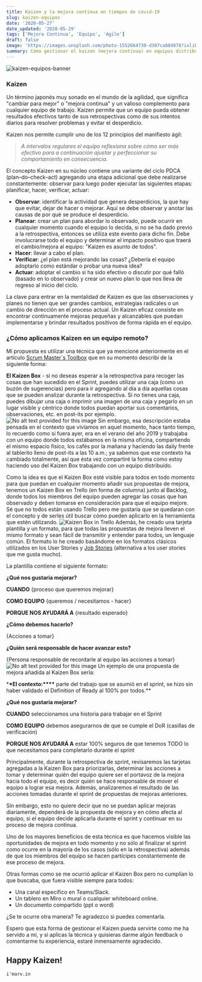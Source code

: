 ```yaml
---
title: Kaizen y la mejora continua en tiempos de covid-19
slug: kaizen-equipos
date: '2020-05-27'
date_updated: '2020-05-29'
tags: ['Mejora Continua', 'Equipo', 'Agile']
draft: false
image: 'https://images.unsplash.com/photo-1552664730-d307ca884978?ixlib=rb-1.2.1&q=80&fm=jpg&crop=entropy&cs=tinysrgb&w=2000&fit=max&ixid=eyJhcHBfaWQiOjExNzczfQ'
summary: Cómo gestionar el kaizen (mejora continua) en equipos distribuidos.
---
```


![kaizen-equipos-banner](https://images.unsplash.com/photo-1552664730-d307ca884978?ixlib=rb-1.2.1&q=80&fm=jpg&crop=entropy&cs=tinysrgb&w=2000&fit=max&ixid=eyJhcHBfaWQiOjExNzczfQ)

### Kaizen

Un término japonés muy sonado en el mundo de la agilidad, que significa "cambiar para mejor" o "mejora continua" y un valioso complemento para cualquier equipo de trabajo. Kaizen permite que un equipo pueda obtener resultados efectivos tanto de sus retrospectivas como de sus intentos diarios para resolver problemas y evitar el desperdicio.

Kaizen nos permite cumplir uno de los 12 principios del manifiesto ágil:

> _A intervalos regulares el equipo reflexiona sobre cómo ser más efectivo para a continuación ajustar y perfeccionar su comportamiento en consecuencia._

El concepto Kaizen en su núcleo contiene una variante del ciclo PDCA (plan–do–check–act) agregando una etapa adicional que debe realizarse constantemente: observar para luego poder ejecutar las siguientes etapas: planificar, hacer, verificar, actuar:

- **Observar**: identificar la actividad que genera desperdicios, la que hay que evitar, dejar de hacer o mejorar. Aquí se debe observar y anotar las causas de por qué se produce el desperdicio.
- **Planear**: crear un plan para abordar lo observado, puede ocurrir en cualquier momento cuando el equipo lo decida, si no se ha dado previo a la retrospectiva, entonces se utiliza este evento para dicho fin. Debe involucrarse todo el equipo y determinar el impacto positivo que traerá el cambio/mejora al equipo: "Kaizen es asunto de todos".
- **Hacer**: llevar a cabo el plan.
- **Verificar**: ¿el plan está mejorando las cosas? ¿Debería el equipo adoptarlo como estándar o probar una nueva idea?
- **Actuar**: adoptar el cambio si ha sido efectivo o discutir por qué falló (basado en lo observado) y crear un nuevo plan lo que nos lleva de regreso al inicio del ciclo.

La clave para entrar en la mentalidad de Kaizen es que las observaciones y planes no tienen que ser grandes cambios, estrategias radicales o un cambio de dirección en el proceso actual. Un Kaizen eficaz consiste en encontrar continuamente mejoras pequeñas y alcanzables que puedan implementarse y brindar resultados positivos de forma rápida en el equipo.

### **¿Cómo aplicamos Kaizen en un equipo remoto?**

Mi propuesta es utilizar una técnica que ya mencioné anteriormente en el artículo [Scrum Master´s Toolbox](https://www.linkedin.com/pulse/scrum-masters-toolbox-marvin-l%C3%B3pez/) que en su momento describí de la siguiente forma:

**El Kaizen Box** - si no deseas esperar a la retrospectiva para recoger las cosas que han sucedido en el Sprint, puedes utilizar una caja (como un buzón de sugerencias) pero para ir agregando al día a día aquellas cosas que se pueden analizar durante la retrospectiva. Si no tienes una caja, puedes dibujar una caja o imprimir una imagen de una caja y pegarlo en un lugar visible y céntrico donde todos puedan aportar sus comentarios, observaciones, etc. en post-its por ejemplo.
![No alt text provided for this image](https://media-exp1.licdn.com/dms/image/C4D12AQE1KVvBgYrp5w/article-inline_image-shrink_1000_1488/0?e=1596067200&v=beta&t=rfHuPFAKDj8xkgZfwtILWZcPAOgUXHTJbTs8pN9bQdg)
Sin embargo, esa descripción estaba pensada en el contexto que vivíamos en aquel momento, hace tanto tiempo, lo recuerdo como si fuera ayer, era en el verano del año 2019 y trabajaba con un equipo donde todos estábamos en la misma oficina, compartiendo el mismo espacio físico, los cafés por la mañana y haciendo las daily frente al tablerito lleno de post-its a las 10 a.m.; ya sabemos que ese contexto ha cambiado totalmente, así que ésta vez compartiré la forma como estoy haciendo uso del Kaizen Box trabajando con un equipo distribuído.

Como la idea es que el Kaizen Box esté visible para todos en todo momento para que puedan en cualquier momento añadir sus propuestas de mejora, tenemos un Kaizen Box en Trello (en forma de columna) junto al Backlog, donde todos los miembros del equipo pueden agregar las cosas que han observado y deben tomarse en consideración para que el equipo mejore. Sé que no todos están usando Trello pero me gustaría que se quedaran con el concepto y de serles útil buscar cómo pueden aplicarlo en la herramienta que estén utilizando.
![Kaizen Box in Trello](https://media-exp1.licdn.com/dms/image/C4D12AQGBzZg2T8rKTA/article-inline_image-shrink_1000_1488/0?e=1596067200&v=beta&t=x9T1HzkKjLEZTDlWdAepve1xZSvl6Q1xWPQs-xULxfs)
Además, he creado una tarjeta plantilla y un formato, para que todas las propuestas de mejora lleven el mismo formato y sean fácil de transmitir y entender para todos, un lenguaje común. El formato lo he creado basándome en los formatos clásicos utilizados en los User Stories y [Job Stories](https://www.mountaingoatsoftware.com/blog/job-stories-offer-a-viable-alternative-to-user-stories) (alternativa a los user stories que me gusta mucho).

La plantilla contiene el siguiente formato:

**¿Qué nos gustaría mejorar?**

**CUANDO** {proceso que queremos mejorar}

**COMO EQUIPO** {queremos / necesitamos - hacer}

**PORQUE NOS AYUDARÁ A** {resultado esperado}

**¿Cómo debemos hacerlo?**

{Acciones a tomar}

**¿Quién será responsable de hacer avanzar esto?**

{Persona responsable de recordarle al equipo las acciones a tomar}
![No alt text provided for this image](https://media-exp1.licdn.com/dms/image/C4D12AQGkOMIL-rkfPA/article-inline_image-shrink_1000_1488/0?e=1596067200&v=beta&t=Ar_Ze6tCwMRPKfB00i8pQeJO5BFgcZ080jVNN4gUvSU)
Un ejemplo de una propuesta de mejora añadida al Kaizen Box sería:

\***\*El contexto:\*\*\*\*** parte del trabajo que se asumió en el sprint, se hizo sin haber validado el Definition of Ready al 100% por todos.\*\*

**¿Qué nos gustaría mejorar?**

**CUANDO** seleccionamos una historia para trabajar en el Sprint

**COMO EQUIPO** debemos asegurarnos de que se cumple el DoR (casillas de verificación)

**PORQUE NOS AYUDARÁ A** estar 100% seguros de que tenemos TODO lo que necesitamos para completarlo durante el sprint

Principalmente, durante la retrospectiva de sprint, revisaremos las tarjetas agregadas a la Kaizen Box para priorizarlas, determinar las acciones a tomar y determinar quién del equipo quiere ser el portavoz de la mejora hacia todo el equipo, es decir quién se hace responsable de mover el equipo a lograr esa mejora. Además, analizaremos el resultado de las acciones tomadas durante el sprint de propuestas de mejoras anteriores.

Sin embargo, esto no quiere decir que no se puedan aplicar mejoras diariamente, dependerá de la propuesta de mejora y en cómo afecta al equipo, si el equipo decide aplicarla durante el sprint y continuar en su proceso de mejora continua.

Uno de los mayores beneficios de esta técnica es que hacemos visible las oportunidades de mejora en todo momento y no sólo al finalizar el sprint como ocurre en la mayoría de los casos (sólo en la retrospectiva) además de que los miembros del equipo se hacen partícipes constantemente de ese proceso de mejora.

Otras formas como se me ocurrió aplicar el Kaizen Box pero no cumplían lo que buscaba, que fuera visible siempre para todos:

- Una canal específico en Teams/Slack.
- Un tablero en Miro o mural o cualquier whiteboard online.
- Un documento compartido (ppt o word)

¿Se te ocurre otra manera? Te agradezco si puedes comentarla.

Espero que esta forma de gestionar el Kaizen pueda servirte como me ha servido a mí, y si aplicas la técnica y quisieras darme algún feedback o comentarme tu experiencia, estaré inmensamente agradecido.

## Happy Kaizen!

    i'marv.in

